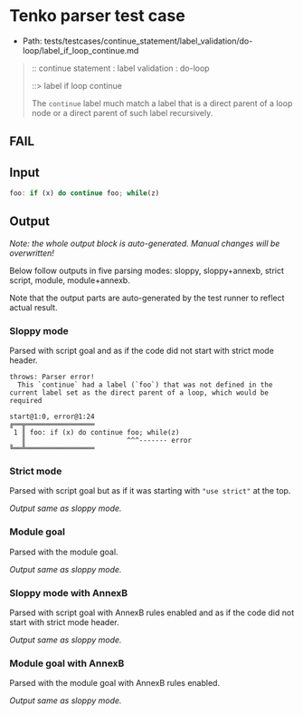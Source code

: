 # Tenko parser test case

- Path: tests/testcases/continue_statement/label_validation/do-loop/label_if_loop_continue.md

> :: continue statement : label validation : do-loop
>
> ::> label if loop continue
>
> The `continue` label much match a label that is a direct parent of a loop node or a direct parent of such label recursively.

## FAIL

## Input

`````js
foo: if (x) do continue foo; while(z)
`````

## Output

_Note: the whole output block is auto-generated. Manual changes will be overwritten!_

Below follow outputs in five parsing modes: sloppy, sloppy+annexb, strict script, module, module+annexb.

Note that the output parts are auto-generated by the test runner to reflect actual result.

### Sloppy mode

Parsed with script goal and as if the code did not start with strict mode header.

`````
throws: Parser error!
  This `continue` had a label (`foo`) that was not defined in the current label set as the direct parent of a loop, which would be required

start@1:0, error@1:24
╔══╦═════════════════
 1 ║ foo: if (x) do continue foo; while(z)
   ║                         ^^^------- error
╚══╩═════════════════

`````

### Strict mode

Parsed with script goal but as if it was starting with `"use strict"` at the top.

_Output same as sloppy mode._

### Module goal

Parsed with the module goal.

_Output same as sloppy mode._

### Sloppy mode with AnnexB

Parsed with script goal with AnnexB rules enabled and as if the code did not start with strict mode header.

_Output same as sloppy mode._

### Module goal with AnnexB

Parsed with the module goal with AnnexB rules enabled.

_Output same as sloppy mode._
